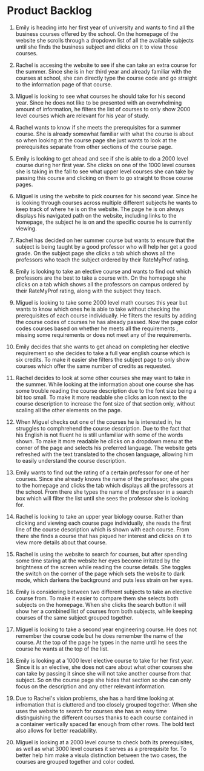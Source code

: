 # Product Backlog 

1. Emily is heading into her first year of university and wants to find all the business courses offered by the school. On the homepage of the website she scrolls through a dropdown list of all the available subjects until she finds the business subject and clicks on it to view those courses.

2. Rachel is accesing the website to see if she can take an extra course for the summer. Since she is in her third year and already familiar with the courses at school, she can directly type the course code and go straight to the information page of that course.

3. Miguel is looking to see what courses he should take for his second year. Since he does not like to be presented with an overwhelming amount of information, he filters the list of courses to only show 2000 level courses which are relevant for his year of study.

4. Rachel wants to know if she meets the prerequisites for a summer course. She is already somewhat familiar with what the course is about so when looking at the course page she just wants to look at the prerequisites separate from other sections of the course page.

5. Emily is looking to get ahead and see if she is able to do a 2000 level course during her first year. She clicks on one of the 1000 level courses she is taking in the fall to see what upper level courses she can take by passing this course and clicking on them to go straight to those course pages.

6. Miguel is using the website to pick courses for his second year. Since he is looking through courses across multiple different subjects he wants to keep track of where he is on the website. The page he is on always displays his navigated path on the website, including links to the homepage, the subject he is on and the specific course he is currently viewing.

7. Rachel has decided on her summer course but wants to ensure that the subject is being taught by a good professor who will help her get a good grade. On the subject page she clicks a tab which shows all the professors who teach the subject ordered by their RateMyProf rating. 

8. Emily is looking to take an elective course and wants to find out which professors are the best to take a course with. On the homepage she clicks on a tab which shows all the professors on campus ordered by their RateMyProf rating, along with the subject they teach.

9. Miguel is looking to take some 2000 level math courses this year but wants to know which ones he is able to take without checking the prerequisites of each course individually. He filters the results by adding the course codes of courses he has already passed. Now the page color codes courses based on whether he meets all the requirements , missing some requirements or does not meet any of the requirements.

10. Emily decides that she wants to get ahead on completing her elective requirement so she decides to take a full year english course which is six credits. To make it easier she filters the subject page to only show courses which offer the same number of credits as requested.

11. Rachel decides to look at some other courses she may want to take in the summer. While looking at the information about one course she has some trouble reading the course description due to the font size being a bit too small. To make it more readable she clicks an icon next to the course description to increase the font size of that section only, without scaling all the other elements on the page.

12. When Miguel checks out one of the courses he is interested in, he struggles to comphrehend the course description. Due to the fact that his English is not fluent he is still unfamiliar with some of the words shown. To make it more readable he clicks on a dropdown menu at the corner of the page and selects his preferred language. The website gets refreshed with the text translated to the chosen language, allowing him to easily understand the course description.

13. Emily wants to find out the rating of a certain professor for one of her courses. Since she already knows the name of the professor, she goes to the homepage and clicks the tab which displays all the professors at the school. From there she types the name of the professor in a search box which will filter the list until she sees the professor she is looking for.

14. Rachel is looking to take an upper year biology course. Rather than clicking and viewing each course page individually, she reads the first line of the course description which is shown with each course. From there she finds a course that has piqued her interest and clicks on it to view more details about that course.

15. Rachel is using the website to search for courses, but after spending some time staring at the website her eyes become irritated by the brightness of the screen while reading the course details. She toggles the switch on the corner of the page which sets the website to dark mode, which darkens the background and puts less strain on her eyes.

16. Emily is considering between two different subjects to take an elective course from. To make it easier to compare them she selects both subjects on the homepage. When she clicks the search button it will show her a combined list of courses from both subjects, while keeping courses of the same subject grouped together.

17. Miguel is looking to take a second year engineering course. He does not remember the course code but he does remember the name of the course. At the top of the page he types in the name until he sees the course he wants at the top of the list.

18. Emily is looking at a 1000 level elective course to take for her first year. Since it is an elective, she does not care about what other courses she can take by passing it since she will not take another course from that subject. So on the course page she hides that section so she can only focus on the description and any other relevant information.

19. Due to Rachel's vision problems, she has a hard time looking at infromation that is cluttered and too closely grouped together. When she uses the website to search for courses she has an easy time distinguishing the different courses thanks to each course contained in a container vertically spaced far enough from other rows. The bold text also allows for better readability.

20. Miguel is looking at a 2000 level course to check both its prerequisites, as well as what 3000 level courses it serves as a prerequisite for. To better help him make a visula distinction between the two cases, the courses are grouped together and color coded.
